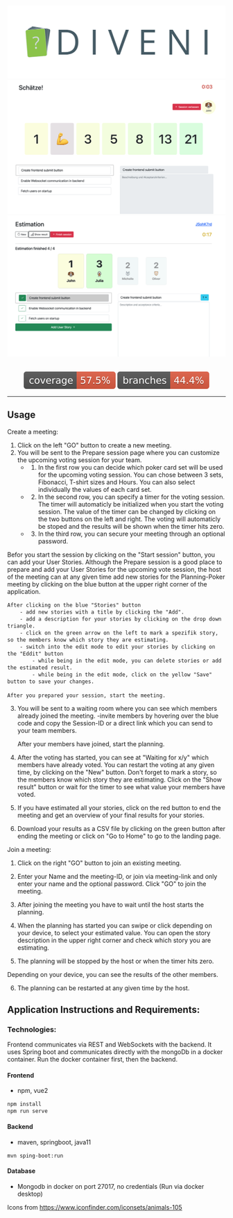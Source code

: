 <br />
<div align="center">
  <img src="docs/assets/diveni_banner.png" width="560" />
  <img src="docs/assets/voting.png" />
  <img src="docs/assets/estimation_result.png" />
</div>
<br />
<p align="center">
  <img src=".github/badges/jacoco.svg" />
  <img src=".github/badges/branches.svg" />
</p>

---

## Usage

Create a meeting:

1. Click on the left "GO" button to create a new meeting.
2. You will be sent to the Prepare session page where you can customize the upcoming voting session for your team.
    - 1. In the first row you can decide which poker card set will be used for the upcoming voting session.
    You can chose between 3 sets, Fibonacci, T-shirt sizes and Hours. You can also select individually the values of each card set.
    - 2. In the second row, you can specify a timer for the voting session. The timer will automaticly be initialized when you start the voting session. The value of the timer can be changed by clicking on the two buttons on the left and right.
    The voting will automaticly be stoped and the results will be shown when the timer hits zero.
    - 3. In the third row, you can secure your meeting through an optional password.

Befor you start the session by clicking on the "Start session" button, you can add your User Stories. Although the Prepare session is a good place to prepare and add your User Stories for the upcoming vote session,
the host of the meeting can at any given time add new stories for the Planning-Poker meeting by clicking on the blue button at the upper right corner of the application.

    After clicking on the blue "Stories" button
        - add new stories with a title by clicking the "Add".
        - add a description for your stories by clicking on the drop down triangle.
        - click on the green arrow on the left to mark a spezifik story, so the members know which story they are estimating.
        - switch into the edit mode to edit your stories by clicking on the "Eddit" button
            - while being in the edit mode, you can delete stories or add the estimated result.
            - while being in the edit mode, click on the yellow "Save" button to save your changes.
    
    After you prepared your session, start the meeting.

3. You will be sent to a waiting room where you can see which members already joined the meeting.
    -invite members by hovering over the blue code and copy the Session-ID or a direct link which you can send to your team members.

    After your members have joined, start the planning.

4. After the voting has started, you can see at "Waiting for x/y" which members have already voted.
    You can restart the voting at any given time, by clicking on the "New" button.
    Don't forget to mark a story, so the members know which story they are estimating. 
    Click on the "Show result" button or wait for the timer to see what value your members have voted.

5. If you have estimated all your stories, click on the red button to end the meeting and get an overview of your final results for your stories. 

6. Download your results as a CSV file by clicking on the green button after ending the meeting or click on "Go to Home" to go to the landing page.


Join a meeting:

1. Click on the right "GO" button to join an existing meeting.

2. Enter your Name and the meeting-ID, or join via meeting-link and only enter your name and the optional password.
Click "GO" to join the meeting.

3. After joining the meeting you have to wait until the host starts the planning.

4. When the planning has started you can swipe or click depending on your device, to select your estimated value.
    You can open the story description in the upper right corner and check which story you are estimating.

5. The planning will be stopped by the host or when the timer hits zero.

Depending on your device, you can see the results of the other members.

6. The planning can be restarted at any given time by the host.


## Application Instructions and Requirements:

### Technologies:
Frontend communicates via REST and WebSockets with the backend.
It uses Spring boot and communicates directly with the mongoDb in a docker container.
Run the docker container first, then the backend.
#### Frontend
- npm, vue2
```shell
npm install
npm run serve
```
 
#### Backend
- maven, springboot, java11
```shell
mvn sping-boot:run
```

#### Database
- Mongodb in docker on port 27017, no credentials (Run via docker desktop)

Icons from https://www.iconfinder.com/iconsets/animals-105
